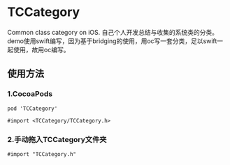 # TCCategory
Common class category on iOS.
自己个人开发总结与收集的系统类的分类。
demo使用swift编写，因为基于bridging的使用，用oc写一套分类，足以swift一起使用，故用oc编写。

## 使用方法
### 1.CocoaPods
```
pod 'TCCategory'
```
```
#import <TCCategory/TCCategory.h>
```
### 2.手动拖入TCCategory文件夹
```
#import "TCCategory.h"
```
